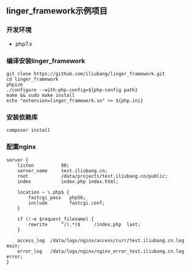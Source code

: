 ## linger_framework示例项目

### 开发环境

- php7.x

### 编译安装linger_framework

```shell
git clone https://github.com/iliubang/linger_framework.git
cd linger_framework
phpize
./configure --with-php-config=${php-config path}
make && sudo make install
echo "extension=linger_framework.so" >> ${php.ini}
```

### 安装依赖库

```shell
composer install
```

### 配置nginx

```
server {
    listen          80;
    server_name     test.iliubang.cn;
    root            /data/projects/test.iliubang.cn/public;
    index           index.php index.html;

    location ~ \.php$ {
        fastcgi_pass   php56;
        include        fastcgi.conf;
    }

    if (!-e $request_filename) {
        rewrite     ^/(.*)$     /index.php	last;
    }

    access_log	/data/logs/nginx/access/curr/test.iliubang.cn.log  main;
    error_log	/data/logs/nginx/nginx_error_test.iliubang.cn.log  error;
}
```

